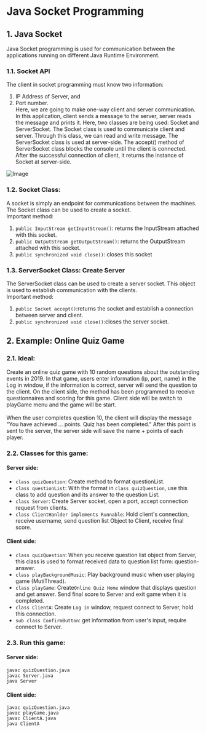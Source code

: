 # Java Socket Programming

## 1. Java Socket
Java Socket programming is used for communication between the applications running on different Java Runtime Environment.
### 1.1. Socket API
The client in socket programming must know two information:
1. IP Address of Server, and
2. Port number. <br>
Here, we are going to make one-way client and server communication. In this application, client sends a message to the server, server reads the message and prints it. Here, two classes are being used: Socket and ServerSocket. The Socket class is used to communicate client and server. Through this class, we can read and write message. The ServerSocket class is used at server-side. The accept() method of ServerSocket class blocks the console until the client is connected. After the successful connection of client, it returns the instance of Socket at server-side.


![Image](https://static.javatpoint.com/core/images/socket-programming.png)

### 1.2. Socket Class: 
A socket is simply an endpoint for communications between the machines. The Socket class can be used to create a socket.<br>
Important method:
1. ```public InputStream getInputStream()```: returns the InputStream attached with this socket.
2. ```public OutputStream getOutputStream()```: returns the OutputStream attached with this socket.
3. ```public synchronized void close()```: closes this socket

### 1.3. ServerSocket Class: Create Server
The ServerSocket class can be used to create a server socket. This object is used to establish communication with the clients.<br>
Important method:
1. ```public Socket accept()```:returns the socket and establish a connection between server and client.
2. ```public synchronized void close()```:closes the server socket.

## 2. Example: Online Quiz Game
### 2.1. Ideal:
Create an online quiz game with 10 random questions about the outstanding events in 2019. In that game, users enter information (ip, port, name) in the Log in window, if the information is correct, server will send the question to the client. On the client side, the method has been programmed to receive questionnaires and scoring for this game. Client side will be switch to playGame menu and the game will be start. <br><br>
When the user completes question 10, the client will display the message "You have achieved ... points. Quiz has been completed." After this point is sent to the server, the server side will save the name + points of each player.

### 2.2. Classes for this game:
#### Server side:
- ```class quizQuestion```: Create method to format questionList.
- ```class questionList```: With the format in ```class quizQuestion```, use this class to add question and its answer to the question List.
- ```class Server```: Create Server socket, open a port, accept connection request from clients.
- ```class ClientHanlder implements Runnable```: Hold client's connection, receive username, send question list Object to Client, receive final score.

#### Client side:
- ```class quizQuestion```: When you receive question list object from Server, this class is used to format received data to question list form: question-answer.
- ```class playBackgroundMusic```: Play background music when user playing game (MutiThread).
- ```class playGame```: Create```Online Quiz Home``` window that displays question and get answer. Send final score to Server and exit game when it is completed.
- ```class ClientA```: Create ```Log in``` window, request connect to Server, hold this connection.
- ```sub class ConfirmButton```: get information from user's input, require connect to Server.

### 2.3. Run this game:
#### Server side:
```
javac quizQuestion.java
javac Server.java
java Server
```
#### Client side:
```
javac quizQuestion.java
javac playGame.java
javac ClientA.java
java ClientA
